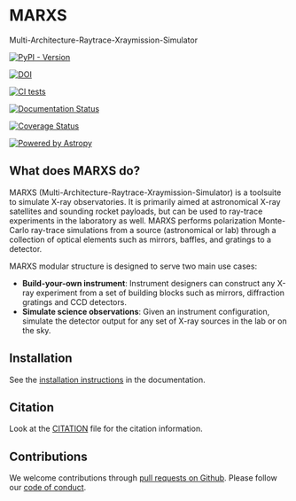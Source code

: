 MARXS
=====

Multi-Architecture-Raytrace-Xraymission-Simulator

[![PyPI - Version](https://img.shields.io/pypi/v/marxs)](https://pypi.org/project/marxs/)

[![DOI](https://zenodo.org/badge/DOI/10.5281/zenodo.4255147.svg)](https://doi.org/10.5281/zenodo.4255147)

[![CI tests](https://github.com/Chandra-MARX/marxs/actions/workflows/ci_tests.yml/badge.svg)](https://github.com/Chandra-MARX/marxs/actions/)

[![Documentation Status](https://readthedocs.org/projects/marxs/badge/?version=latest)](http://marxs.readthedocs.io/en/latest/)

[![Coverage Status](https://coveralls.io/repos/github/Chandra-MARX/marxs/badge.svg?branch=master)](https://coveralls.io/github/Chandra-MARX/marxs?branch=master)

[![Powered by Astropy](http://img.shields.io/badge/powered%20by-AstroPy-orange.svg?style=flat)](http://www.astropy.org/)

What does MARXS do?
-------------------

MARXS (Multi-Architecture-Raytrace-Xraymission-Simulator) is a toolsuite to simulate
X-ray observatories. It is primarily aimed at astronomical X-ray satellites and sounding rocket
payloads, but can be used to ray-trace experiments in the laboratory as well.
MARXS performs polarization Monte-Carlo ray-trace simulations from a source (astronomical or lab) through a collection of
optical elements such as mirrors, baffles, and gratings to a detector.

MARXS modular structure is designed to serve two main use cases:

- **Build-your-own instrument**:
  Instrument designers can construct any X-ray experiment from a set of building
  blocks such as mirrors, diffraction gratings and CCD detectors.
- **Simulate science observations**:
  Given an instrument configuration, simulate the detector output for any set of X-ray
  sources in the lab or on the sky.


Installation
------------
See the [installation instructions](https://marxs.readthedocs.io/en/latest/installation.html)
in the documentation.

Citation
--------
Look at the [CITATION](CITATION) file for the citation information.

Contributions
-------------
We welcome contributions through [pull requests on Github](https://github.com/Chandra-MARX/marxs/pulls).
Please follow our [code of conduct](CODE_OF_CONDUCT.md).



